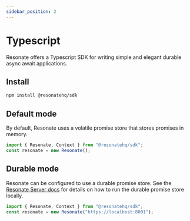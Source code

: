 ```yaml
---
sidebar_position: 2
---
```


# Typescript

Resonate offers a Typescript SDK for writing simple and elegant durable async await applications.

## Install

```bash
npm install @resonatehq/sdk
```

## Default mode

By default, Resonate uses a volatile promise store that stores promises in memory.

```ts
import { Resonate, Context } from "@resonatehq/sdk";
const resonate = new Resonate();
```

## Durable mode

Resonate can be configured to use a durable promise store. See the [Resonate Server docs](/resonate/quickstart) for details on how to run the durable promise store locally.

```ts
import { Resonate, Context } from "@resonatehq/sdk";
const resonate = new Resonate("https://localhost:8001");
```

